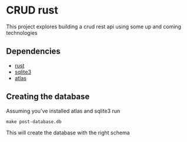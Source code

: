 # CRUD rust

This project explores building a crud rest api using some up and coming technologies

## Dependencies

* [rust](https://www.rust-lang.org/tools/install)
* [sqlite3](https://www.sqlite.org/download.html)
* [atlas](https://atlasgo.io/getting-started/)

## Creating the database

Assuming you've installed atlas and sqlite3 run

```
make post-database.db
```
This will create the database with the right schema
